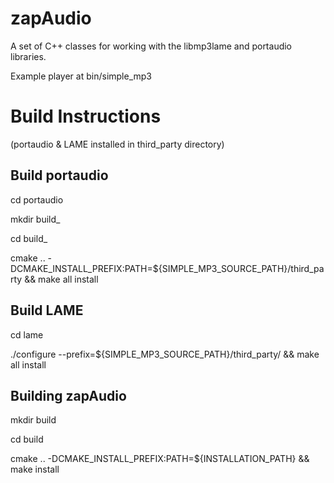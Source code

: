 # zapAudio

A set of C++ classes for working with the libmp3lame and portaudio libraries.

Example player at bin/simple_mp3

# Build Instructions

(portaudio & LAME installed in third_party directory)

Build portaudio
---------------

cd portaudio

mkdir build_

cd build_

cmake .. -DCMAKE_INSTALL_PREFIX:PATH=${SIMPLE_MP3_SOURCE_PATH}/third_party && make all install

Build LAME
----------

cd lame

./configure --prefix=${SIMPLE_MP3_SOURCE_PATH}/third_party/ && make all install

Building zapAudio
-----------------

mkdir build

cd build

cmake .. -DCMAKE_INSTALL_PREFIX:PATH=${INSTALLATION_PATH} && make install

